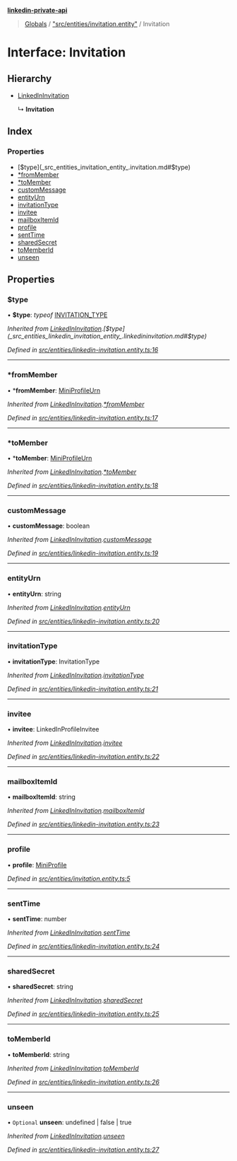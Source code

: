 **[linkedin-private-api](../README.md)**

> [Globals](../globals.md) / ["src/entities/invitation.entity"](../modules/_src_entities_invitation_entity_.md) / Invitation

# Interface: Invitation

## Hierarchy

* [LinkedInInvitation](_src_entities_linkedin_invitation_entity_.linkedininvitation.md)

  ↳ **Invitation**

## Index

### Properties

* [$type](_src_entities_invitation_entity_.invitation.md#$type)
* [*fromMember](_src_entities_invitation_entity_.invitation.md#*frommember)
* [*toMember](_src_entities_invitation_entity_.invitation.md#*tomember)
* [customMessage](_src_entities_invitation_entity_.invitation.md#custommessage)
* [entityUrn](_src_entities_invitation_entity_.invitation.md#entityurn)
* [invitationType](_src_entities_invitation_entity_.invitation.md#invitationtype)
* [invitee](_src_entities_invitation_entity_.invitation.md#invitee)
* [mailboxItemId](_src_entities_invitation_entity_.invitation.md#mailboxitemid)
* [profile](_src_entities_invitation_entity_.invitation.md#profile)
* [sentTime](_src_entities_invitation_entity_.invitation.md#senttime)
* [sharedSecret](_src_entities_invitation_entity_.invitation.md#sharedsecret)
* [toMemberId](_src_entities_invitation_entity_.invitation.md#tomemberid)
* [unseen](_src_entities_invitation_entity_.invitation.md#unseen)

## Properties

### $type

•  **$type**: *typeof* [INVITATION\_TYPE](../modules/_src_entities_linkedin_invitation_entity_.md#invitation_type)

*Inherited from [LinkedInInvitation](_src_entities_linkedin_invitation_entity_.linkedininvitation.md).[$type](_src_entities_linkedin_invitation_entity_.linkedininvitation.md#$type)*

*Defined in [src/entities/linkedin-invitation.entity.ts:16](https://github.com/cosiall/linkedin-private-api/blob/f0f3775/src/entities/linkedin-invitation.entity.ts#L16)*

___

### *fromMember

•  ***fromMember**: [MiniProfileUrn](../modules/_src_entities_linkedin_mini_profile_entity_.md#miniprofileurn)

*Inherited from [LinkedInInvitation](_src_entities_linkedin_invitation_entity_.linkedininvitation.md).[*fromMember](_src_entities_linkedin_invitation_entity_.linkedininvitation.md#*frommember)*

*Defined in [src/entities/linkedin-invitation.entity.ts:17](https://github.com/cosiall/linkedin-private-api/blob/f0f3775/src/entities/linkedin-invitation.entity.ts#L17)*

___

### *toMember

•  ***toMember**: [MiniProfileUrn](../modules/_src_entities_linkedin_mini_profile_entity_.md#miniprofileurn)

*Inherited from [LinkedInInvitation](_src_entities_linkedin_invitation_entity_.linkedininvitation.md).[*toMember](_src_entities_linkedin_invitation_entity_.linkedininvitation.md#*tomember)*

*Defined in [src/entities/linkedin-invitation.entity.ts:18](https://github.com/cosiall/linkedin-private-api/blob/f0f3775/src/entities/linkedin-invitation.entity.ts#L18)*

___

### customMessage

•  **customMessage**: boolean

*Inherited from [LinkedInInvitation](_src_entities_linkedin_invitation_entity_.linkedininvitation.md).[customMessage](_src_entities_linkedin_invitation_entity_.linkedininvitation.md#custommessage)*

*Defined in [src/entities/linkedin-invitation.entity.ts:19](https://github.com/cosiall/linkedin-private-api/blob/f0f3775/src/entities/linkedin-invitation.entity.ts#L19)*

___

### entityUrn

•  **entityUrn**: string

*Inherited from [LinkedInInvitation](_src_entities_linkedin_invitation_entity_.linkedininvitation.md).[entityUrn](_src_entities_linkedin_invitation_entity_.linkedininvitation.md#entityurn)*

*Defined in [src/entities/linkedin-invitation.entity.ts:20](https://github.com/cosiall/linkedin-private-api/blob/f0f3775/src/entities/linkedin-invitation.entity.ts#L20)*

___

### invitationType

•  **invitationType**: InvitationType

*Inherited from [LinkedInInvitation](_src_entities_linkedin_invitation_entity_.linkedininvitation.md).[invitationType](_src_entities_linkedin_invitation_entity_.linkedininvitation.md#invitationtype)*

*Defined in [src/entities/linkedin-invitation.entity.ts:21](https://github.com/cosiall/linkedin-private-api/blob/f0f3775/src/entities/linkedin-invitation.entity.ts#L21)*

___

### invitee

•  **invitee**: LinkedInProfileInvitee

*Inherited from [LinkedInInvitation](_src_entities_linkedin_invitation_entity_.linkedininvitation.md).[invitee](_src_entities_linkedin_invitation_entity_.linkedininvitation.md#invitee)*

*Defined in [src/entities/linkedin-invitation.entity.ts:22](https://github.com/cosiall/linkedin-private-api/blob/f0f3775/src/entities/linkedin-invitation.entity.ts#L22)*

___

### mailboxItemId

•  **mailboxItemId**: string

*Inherited from [LinkedInInvitation](_src_entities_linkedin_invitation_entity_.linkedininvitation.md).[mailboxItemId](_src_entities_linkedin_invitation_entity_.linkedininvitation.md#mailboxitemid)*

*Defined in [src/entities/linkedin-invitation.entity.ts:23](https://github.com/cosiall/linkedin-private-api/blob/f0f3775/src/entities/linkedin-invitation.entity.ts#L23)*

___

### profile

•  **profile**: [MiniProfile](_src_entities_mini_profile_entity_.miniprofile.md)

*Defined in [src/entities/invitation.entity.ts:5](https://github.com/cosiall/linkedin-private-api/blob/f0f3775/src/entities/invitation.entity.ts#L5)*

___

### sentTime

•  **sentTime**: number

*Inherited from [LinkedInInvitation](_src_entities_linkedin_invitation_entity_.linkedininvitation.md).[sentTime](_src_entities_linkedin_invitation_entity_.linkedininvitation.md#senttime)*

*Defined in [src/entities/linkedin-invitation.entity.ts:24](https://github.com/cosiall/linkedin-private-api/blob/f0f3775/src/entities/linkedin-invitation.entity.ts#L24)*

___

### sharedSecret

•  **sharedSecret**: string

*Inherited from [LinkedInInvitation](_src_entities_linkedin_invitation_entity_.linkedininvitation.md).[sharedSecret](_src_entities_linkedin_invitation_entity_.linkedininvitation.md#sharedsecret)*

*Defined in [src/entities/linkedin-invitation.entity.ts:25](https://github.com/cosiall/linkedin-private-api/blob/f0f3775/src/entities/linkedin-invitation.entity.ts#L25)*

___

### toMemberId

•  **toMemberId**: string

*Inherited from [LinkedInInvitation](_src_entities_linkedin_invitation_entity_.linkedininvitation.md).[toMemberId](_src_entities_linkedin_invitation_entity_.linkedininvitation.md#tomemberid)*

*Defined in [src/entities/linkedin-invitation.entity.ts:26](https://github.com/cosiall/linkedin-private-api/blob/f0f3775/src/entities/linkedin-invitation.entity.ts#L26)*

___

### unseen

• `Optional` **unseen**: undefined \| false \| true

*Inherited from [LinkedInInvitation](_src_entities_linkedin_invitation_entity_.linkedininvitation.md).[unseen](_src_entities_linkedin_invitation_entity_.linkedininvitation.md#unseen)*

*Defined in [src/entities/linkedin-invitation.entity.ts:27](https://github.com/cosiall/linkedin-private-api/blob/f0f3775/src/entities/linkedin-invitation.entity.ts#L27)*

